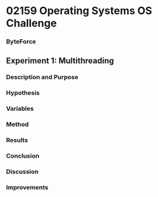 # 02159 Operating Systems OS Challenge
### ByteForce

## Experiment 1: Multithreading

### Description and Purpose

### Hypothesis

### Variables

### Method

### Results

### Conclusion

### Discussion

### Improvements
